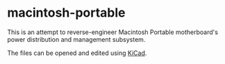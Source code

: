 # macintosh-portable
This is an attempt to reverse-engineer Macintosh Portable motherboard's power distribution and management subsystem.

The files can be opened and edited using [KiCad](http://www.kicad-pcb.org/).
